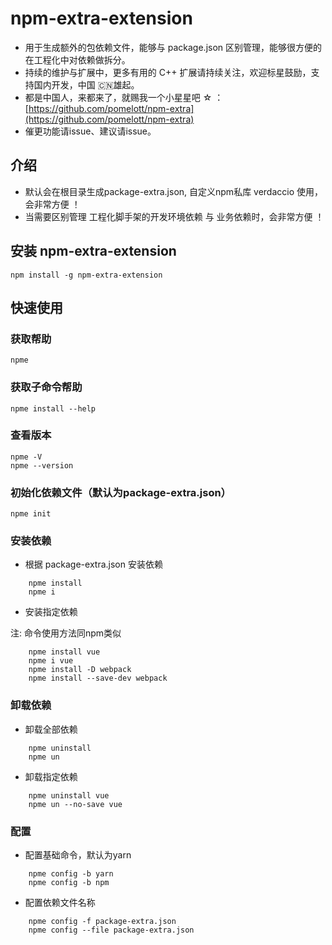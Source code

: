 # npm-extra-extension
* 用于生成额外的包依赖文件，能够与 package.json 区别管理，能够很方便的在工程化中对依赖做拆分。
* 持续的维护与扩展中，更多有用的 C++ 扩展请持续关注，欢迎标星鼓励，支持国内开发，中国 🇨🇳雄起。
* 都是中国人，来都来了，就赐我一个小星星吧 ☆ ：[https://github.com/pomelott/npm-extra](https://github.com/pomelott/npm-extra)
* 催更功能请issue、建议请issue。

## 介绍
* 默认会在根目录生成package-extra.json, 自定义npm私库 verdaccio 使用，会非常方便 ！
* 当需要区别管理 工程化脚手架的开发环境依赖 与 业务依赖时，会非常方便 ！

## 安装 npm-extra-extension

```
npm install -g npm-extra-extension
```

## 快速使用

### 获取帮助

```
npme
```
### 获取子命令帮助

```
npme install --help
```

### 查看版本

```
npme -V
npme --version
```

### 初始化依赖文件（默认为package-extra.json）

```
npme init
```

### 安装依赖

* 根据 package-extra.json 安装依赖

```
    npme install
    npme i
```
* 安装指定依赖

注: 命令使用方法同npm类似

```
    npme install vue
    npme i vue
    npme install -D webpack
    npme install --save-dev webpack
```

### 卸载依赖

* 卸载全部依赖

 ```
     npme uninstall
     npme un
 ```

* 卸载指定依赖
 
 ```
     npme uninstall vue
     npme un --no-save vue
 ```
### 配置
* 配置基础命令，默认为yarn

```
    npme config -b yarn
    npme config -b npm
```
* 配置依赖文件名称

```
    npme config -f package-extra.json
    npme config --file package-extra.json
```

